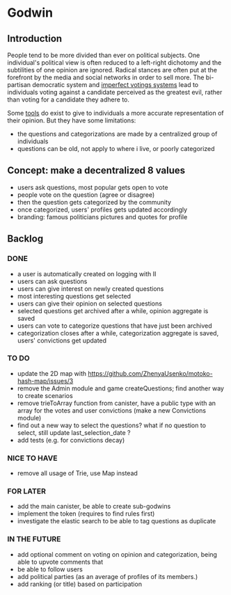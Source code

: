 # Godwin

## Introduction

People tend to be more divided than ever on political subjects. One individual's political view is often reduced to a left-right dichotomy and the subtilities of one opinion are ignored. Radical stances are often put at the forefront by the media and social networks in order to sell more. The bi-partisan democratic system and [imperfect votings systems](https://www.youtube.com/watch?v=tJag3vuG834) lead to individuals voting against a candidate perceived as the greatest evil, rather than voting for a candidate they adhere to.

Some [tools](https://www.reddit.com/r/PoliticalCompass/) do exist to give to individuals a more accurate representation of their opinion. But they have some limitations:
 - the questions and categorizations are made by a centralized group of individuals
 - questions can be old, not apply to where i live, or poorly categorized

## Concept: make a decentralized 8 values
 - users ask questions, most popular gets open to vote
 - people vote on the question (agree or disagree)
 - then the question gets categorized by the community
 - once categorized, users' profiles gets updated accordingly
 - branding: famous politicians pictures and quotes for profile

## Backlog

### DONE
- a user is automatically created on logging with II
- users can ask questions
- users can give interest on newly created questions
- most interesting questions get selected
- users can give their opinion on selected questions
- selected questions get archived after a while, opinion aggregate is saved
- users can vote to categorize questions that have just been archived
- categorization closes after a while, categorization aggregate is saved, users' convictions get updated

### TO DO
- update the 2D map with https://github.com/ZhenyaUsenko/motoko-hash-map/issues/3
- remove the Admin module and game createQuestions; find another way to create scenarios
- remove trieToArray function from canister, have a public type with an array for the votes and user convictions (make a new Convictions module)
- find out a new way to select the questions? what if no question to select, still update last_selection_date ?
- add tests (e.g. for convictions decay)

### NICE TO HAVE
- remove all usage of Trie, use Map instead

### FOR LATER
- add the main canister, be able to create sub-godwins
- implement the token (requires to find rules first)
- investigate the elastic search to be able to tag questions as duplicate

### IN THE FUTURE
 - add optional comment on voting on opinion and categorization, being able to upvote comments that
 - be able to follow users
 - add political parties (as an average of profiles of its members.)
 - add ranking (or title) based on participation
